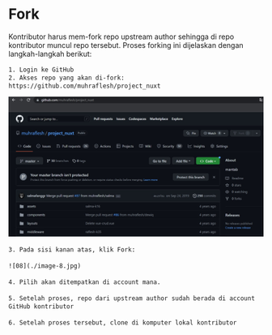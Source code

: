 Fork
=====================

Kontributor harus mem-fork repo upstream author sehingga di repo kontributor muncul repo tersebut. Proses forking ini dijelaskan dengan langkah-langkah berikut:

    1. Login ke GitHub
    2. Akses repo yang akan di-fork: https://github.com/muhraflesh/project_nuxt
    
![01](./image-8.jpg)
    
    3. Pada sisi kanan atas, klik Fork:
    
    ![08](./image-8.jpg)

    4. Pilih akan ditempatkan di account mana.

    5. Setelah proses, repo dari upstream author sudah berada di account GitHub kontributor

    6. Setelah proses tersebut, clone di komputer lokal kontributor